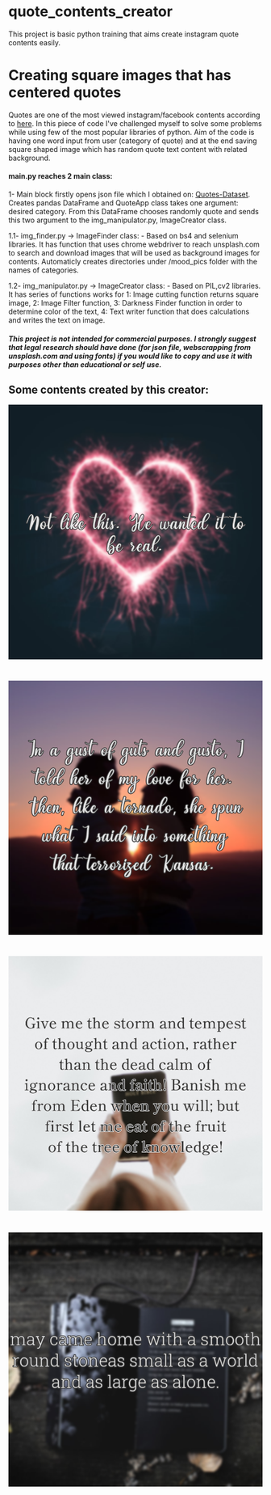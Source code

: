# quote_contents_creator
This project is basic python training that aims create instagram quote contents easily.

# Creating square images that has centered quotes
  Quotes are one of the most viewed instagram/facebook contents according to [here](http://blog.marginmedia.com.au/our-blog/instagram-9-types-of-content-that-get-the-most-engagement). In this piece of code I've challenged myself to solve some problems while using few of the most popular libraries of python. Aim of the code is having one word input from user (category of quote) and at the end saving square shaped image which has random quote text content with related background.   
  
  #### main.py reaches 2 main class:
  
  1- Main block firstly opens json file which I obtained on: [Quotes-Dataset](https://www.kaggle.com/akmittal/quotes-dataset). Creates pandas DataFrame and QuoteApp class takes one argument: desired category. From this DataFrame chooses randomly quote and sends this two argument to the img_manipulator.py, ImageCreator class.
   
   
   1.1- img_finder.py -> ImageFinder class:
        - Based on bs4 and selenium libraries. It has function that uses chrome webdriver to reach unsplash.com to search and download images that will be used as background images for contents. Automaticly creates directories under /mood_pics folder with the names of categories.
    
   1.2- img_manipulator.py -> ImageCreator class:
        - Based on PIL,cv2 libraries. It has series of functions works for 1: Image cutting function returns square image, 2: Image Filter function, 3: Darkness Finder function in order to determine color of the text, 4: Text writer function that does calculations and writes the text on image.

#### *This project is not intended for commercial purposes. I strongly suggest that legal research should have done (for json file, webscrapping from unsplash.com and using fonts) if you would like to copy and use it with purposes other than educational or self use.*


## Some contents created by this creator:

![Content-1](https://github.com/sevketcansefer/quote_contents_creator/blob/main/created_contents/01_03_2021_love.png "Love Category Content")
#
![Content-2](https://github.com/sevketcansefer/quote_contents_creator/blob/main/created_contents/01_03_2021_relationship.png "Relationship Category Content")
#
![Content-3](https://github.com/sevketcansefer/quote_contents_creator/blob/main/created_contents/01_03_2021_religion.png "Religion Category Content")
#
![Content-4](https://github.com/sevketcansefer/quote_contents_creator/blob/main/created_contents/01_03_2021_poetry.png "Poetry Category Content")
